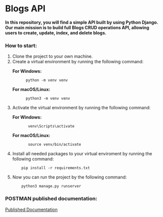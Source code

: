 # Blogs API

**In this repository, you will find a simple API built by using Python Django.**<br>
**Our main mission is to build full Blogs CRUD operations API, allowing users to create, update, index, and delete blogs.**

<h3> How to start:</h3>
<ol>
  <li>Clone the project to your own machine. </li> 
  <li>Create a virtual environment by running the following command: </li> 

  **For Windows:**<br>

          python -m venv venv

  **For macOS/Linux:**<br>

          python3 -m venv venv


  <li>Activate the virtual environment by running the following command:</li>

   **For Windows:**<br>

           venv\Scripts\activate

   **For macOS/Linux:**<br>

           source venv/bin/activate

  <li>Install all needed packages to your virtual enviroment by running the following command:</li>

        pip install -r requirements.txt 

  <li>Now you can run the project by the following command:</li>

        python3 manage.py runserver  
</ol> 


<h3> POSTMAN published documentation: </h3>

   [Published Documentation](https://documenter.getpostman.com/view/27787866/2s93si2ABz)
